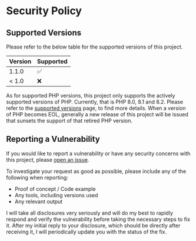 # Security Policy

## Supported Versions

Please refer to the below table for the supported versions of this project.

| Version | Supported          |
| ------- | ------------------ |
| 1.1.0   | :white_check_mark: |
| < 1.0   | :x:                |

As for supported PHP versions, this project only supports the actively supported versions of PHP. Currently, that is PHP
8.0, 8.1 and 8.2. Please refer to the [supported versions](https://www.php.net/supported-versions.php) page, to find
more details. When a version of PHP becomes EOL, generally a new release of this project will be issued that sunsets the
support of that retired PHP version.

## Reporting a Vulnerability

If you would like to report a vulnerability or have any security concerns with this project,
please [open an issue](https://github.com/azuyalabs/waqi/issues/new?labels=security).

To investigate your request as good as possible, please include any of the following when reporting:

- Proof of concept / Code example
- Any tools, including versions used
- Any relevant output

I will take all disclosures very seriously and will do my best to rapidly respond and verify the vulnerability before
taking the necessary steps to fix it. After my initial reply to your disclosure, which should be directly after
receiving it, I will periodically update you with the status of the fix.
